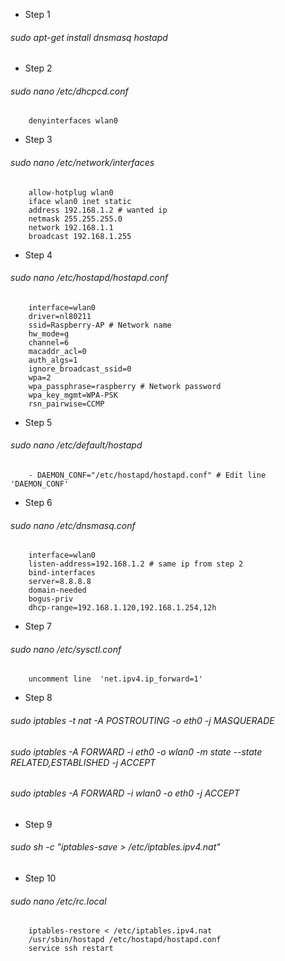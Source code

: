 - Step 1
######    sudo apt-get install dnsmasq hostapd
- Step 2 
###### sudo nano /etc/dhcpcd.conf
		denyinterfaces wlan0
- Step 3 
######  		sudo nano /etc/network/interfaces
		allow-hotplug wlan0
		iface wlan0 inet static
		address 192.168.1.2 # wanted ip
		netmask 255.255.255.0
		network 192.168.1.1
		broadcast 192.168.1.255
- Step 4 
######     sudo nano /etc/hostapd/hostapd.conf
        interface=wlan0
        driver=nl80211
        ssid=Raspberry-AP # Network name
        hw_mode=g
        channel=6
        macaddr_acl=0
        auth_algs=1
        ignore_broadcast_ssid=0
        wpa=2
        wpa_passphrase=raspberry # Network password
        wpa_key_mgmt=WPA-PSK
        rsn_pairwise=CCMP
- Step 5 
###### 	sudo nano /etc/default/hostapd
		- DAEMON_CONF="/etc/hostapd/hostapd.conf" # Edit line 'DAEMON_CONF'
- Step 6 
###### 	sudo nano /etc/dnsmasq.conf
		interface=wlan0
		listen-address=192.168.1.2 # same ip from step 2
		bind-interfaces
		server=8.8.8.8
		domain-needed
		bogus-priv
		dhcp-range=192.168.1.120,192.168.1.254,12h
- Step 7 
###### 	sudo nano /etc/sysctl.conf
		uncomment line  'net.ipv4.ip_forward=1'
- Step 8 
###### 	sudo iptables -t nat -A POSTROUTING -o eth0 -j MASQUERADE
###### 	sudo iptables -A FORWARD -i eth0 -o wlan0 -m state --state RELATED,ESTABLISHED -j ACCEPT
###### sudo iptables -A FORWARD -i wlan0 -o eth0 -j ACCEPT
- Step 9 
###### 	sudo sh -c "iptables-save > /etc/iptables.ipv4.nat"
- Step 10 
###### 	sudo nano /etc/rc.local
		iptables-restore < /etc/iptables.ipv4.nat
		/usr/sbin/hostapd /etc/hostapd/hostapd.conf
		service ssh restart
